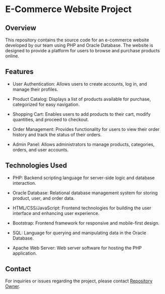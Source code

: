 
# E-Commerce Website Project
## Overview
This repository contains the source code for an e-commerce website developed by our team using PHP and Oracle Database. The website is designed to provide a platform for users to browse and purchase products online.

## Features
* User Authentication: Allows users to create accounts, log in, and manage their profiles.

* Product Catalog: Displays a list of products available for purchase, categorized for easy navigation.
  
* Shopping Cart: Enables users to add products to their cart, modify quantities, and proceed to checkout.
  
* Order Management: Provides functionality for users to view their order history and track the status of their orders.
  
* Admin Panel: Allows administrators to manage products, categories, orders, and user accounts.
  
## Technologies Used
* PHP: Backend scripting language for server-side logic and database interaction.
  
* Oracle Database: Relational database management system for storing product, user, and order data.
  
* HTML/CSS/JavaScript: Frontend technologies for building the user interface and enhancing user experience.
  
* Bootstrap: Frontend framework for responsive and mobile-first design.
  
* SQL: Language for querying and manipulating data in the Oracle Database.
  
* Apache Web Server: Web server software for hosting the PHP application.

## Contact
For inquiries or issues regarding the project, please contact [Repository Owner](https://www.github.com/rajaulansari/).
